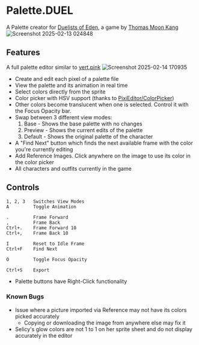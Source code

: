 # Palette.DUEL
A Palette creator for [Duelists of Eden](https://store.steampowered.com/app/1664200/Duelists_of_Eden/), a game by [Thomas Moon Kang](https://thomasmoonkang.com/)
![Screenshot 2025-02-13 024848](https://github.com/user-attachments/assets/3f21504f-ac39-4095-8f65-95788c9c02c6)

## Features
A full palette editor similar to [yert.pink](https://yert.pink/paletteeditor)
![Screenshot 2025-02-14 170935](https://github.com/user-attachments/assets/8e11610d-1ca9-43b9-8828-e01bc087a1bb)

- Create and edit each pixel of a palette file
- View the palette and its animation in real time
- Select colors directly from the sprite
- Color picker with HSV support (thanks to [PixiEditor/ColorPicker](https://github.com/PixiEditor/ColorPicker))
- Other colors become translucent when one is selected. Control it with the Focus Opacity bar.
- Swap between 3 different view modes:
  1. Base - Shows the base palette with no changes
  2. Preview - Shows the current edits of the palette
  3. Default - Shows the original palette of the character
- A "Find Next" button which finds the next available frame with the color you're currently editing
- Add Reference Images. Click anywhere on the image to use its color in the color picker
- All characters and outfits currently in the game

## Controls
```
1, 2, 3   Switches View Modes
A         Toggle Animation

.         Frame Forward
,         Frame Back
Ctrl+.    Frame Forward 10
Ctrl+,    Frame Back 10

I         Reset to Idle Frame
Ctrl+F    Find Next

O         Toggle Focus Opacity

Ctrl+S    Export
```
- Palette buttons have Right-Click functionality

### Known Bugs
- Issue where a picture imported via Reference may not have its colors picked accurately
  - Copying or downloading the image from anywhere else may fix it
- Selicy's glow colors are not 1 to 1 on her sprite sheet and do not display accurately in the editor
